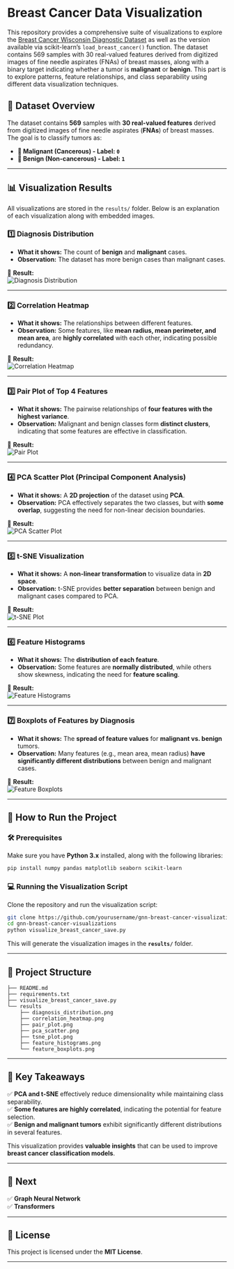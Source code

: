 # Breast Cancer Data Visualization

This repository provides a comprehensive suite of visualizations to explore the [Breast Cancer Wisconsin Diagnostic Dataset](https://archive.ics.uci.edu/ml/datasets/Breast+Cancer+Wisconsin+(Diagnostic)) as well as the version available via scikit-learn’s `load_breast_cancer()` function. The dataset contains 569 samples with 30 real-valued features derived from digitized images of fine needle aspirates (FNAs) of breast masses, along with a binary target indicating whether a tumor is **malignant** or **benign**. This part is to explore patterns, feature relationships, and class separability using different data visualization techniques.

## 📌 Dataset Overview
The dataset contains **569** samples with **30 real-valued features** derived from digitized images of fine needle aspirates (**FNAs**) of breast masses. The goal is to classify tumors as:
- **🔵 Malignant (Cancerous) - Label: `0`**
- **🔴 Benign (Non-cancerous) - Label: `1`**

---

## 📊 Visualization Results

All visualizations are stored in the `results/` folder. Below is an explanation of each visualization along with embedded images.

### 1️⃣ Diagnosis Distribution
- **What it shows:** The count of **benign** and **malignant** cases.
- **Observation:** The dataset has more benign cases than malignant cases.

📌 **Result:**  
![Diagnosis Distribution](results/diagnosis_distribution.png)

---

### 2️⃣ Correlation Heatmap
- **What it shows:** The relationships between different features.
- **Observation:** Some features, like **mean radius, mean perimeter, and mean area**, are **highly correlated** with each other, indicating possible redundancy.

📌 **Result:**  
![Correlation Heatmap](results/correlation_heatmap.png)

---

### 3️⃣ Pair Plot of Top 4 Features
- **What it shows:** The pairwise relationships of **four features with the highest variance**.
- **Observation:** Malignant and benign classes form **distinct clusters**, indicating that some features are effective in classification.

📌 **Result:**  
![Pair Plot](results/pair_plot.png)

---

### 4️⃣ PCA Scatter Plot (Principal Component Analysis)
- **What it shows:** A **2D projection** of the dataset using **PCA**.
- **Observation:** PCA effectively separates the two classes, but with **some overlap**, suggesting the need for non-linear decision boundaries.

📌 **Result:**  
![PCA Scatter Plot](results/pca_scatter.png)

---

### 5️⃣ t-SNE Visualization
- **What it shows:** A **non-linear transformation** to visualize data in **2D space**.
- **Observation:** t-SNE provides **better separation** between benign and malignant cases compared to PCA.

📌 **Result:**  
![t-SNE Plot](results/tsne_plot.png)

---

### 6️⃣ Feature Histograms
- **What it shows:** The **distribution of each feature**.
- **Observation:** Some features are **normally distributed**, while others show skewness, indicating the need for **feature scaling**.

📌 **Result:**  
![Feature Histograms](results/feature_histograms.png)

---

### 7️⃣ Boxplots of Features by Diagnosis
- **What it shows:** The **spread of feature values** for **malignant vs. benign** tumors.
- **Observation:** Many features (e.g., mean area, mean radius) **have significantly different distributions** between benign and malignant cases.

📌 **Result:**  
![Feature Boxplots](results/feature_boxplots.png)

---

## 🚀 How to Run the Project

### 🛠 Prerequisites
Make sure you have **Python 3.x** installed, along with the following libraries:

```bash
pip install numpy pandas matplotlib seaborn scikit-learn
```

### 💻 Running the Visualization Script
Clone the repository and run the visualization script:

```bash
git clone https://github.com/yourusername/gnn-breast-cancer-visualizations.git
cd gnn-breast-cancer-visualizations
python visualize_breast_cancer_save.py
```

This will generate the visualization images in the **`results/`** folder.

---

## 📁 Project Structure
```
├── README.md
├── requirements.txt
├── visualize_breast_cancer_save.py
└── results
    ├── diagnosis_distribution.png
    ├── correlation_heatmap.png
    ├── pair_plot.png
    ├── pca_scatter.png
    ├── tsne_plot.png
    ├── feature_histograms.png
    └── feature_boxplots.png
```

---

## 📢 Key Takeaways
✅ **PCA and t-SNE** effectively reduce dimensionality while maintaining class separability.  
✅ **Some features are highly correlated**, indicating the potential for feature selection.  
✅ **Benign and malignant tumors** exhibit significantly different distributions in several features.  

This visualization provides **valuable insights** that can be used to improve **breast cancer classification models**.

---

## 📢 Next
✅ **Graph Neural Network**  
✅ **Transformers** 

---

## 📜 License
This project is licensed under the **MIT License**.

---


